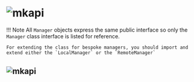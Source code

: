 # ![mkapi](stow.manager|apilink)

!!! Note
    All `Manager` objects express the same public interface so only the `Manager` class interface is listed for reference.

    For extending the class for bespoke managers, you should import and extend either the `LocalManager` or the `RemoteManager`

## ![mkapi](stow.manager.Manager)